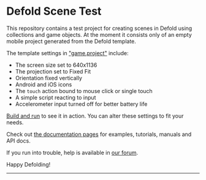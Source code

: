 # Defold Scene Test

This repository contains a test project for creating scenes in Defold using collections and game objects.
At the moment it consists only of an empty mobile project generated from the Defold template.

The template settings in ["game.project"](defold://open?path=/game.project) include:

- The screen size set to 640x1136
- The projection set to Fixed Fit
- Orientation fixed vertically
- Android and iOS icons
- The `touch` action bound to mouse click or single touch
- A simple script reacting to input
- Accelerometer input turned off for better battery life

[Build and run](defold://build) to see it in action. You can alter these settings to fit your needs.

Check out [the documentation pages](https://defold.com/learn) for examples, tutorials, manuals and API docs.

If you run into trouble, help is available in [our forum](https://forum.defold.com).

Happy Defolding!

---
